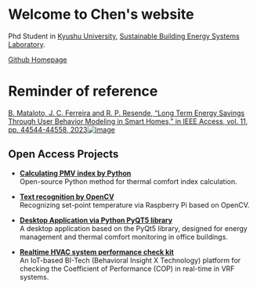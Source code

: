 # Welcome to Chen's website
Phd Student in [Kyushu University](https://www.kyushu-u.ac.jp/en/), [Sustainable Building Energy Systems Laboratory](https://energy.arch.kyushu-u.ac.jp/index.html).

[Github Homepage](https://github.com/Raskiller503)

# Reminder of reference
[B. Mataloto, J. C. Ferreira and R. P. Resende, “Long Term Energy Savings Through User Behavior Modeling in Smart Homes,” in IEEE Access, vol. 11, pp. 44544-44558, 2023![image](https://github.com/user-attachments/assets/d6ac4e3f-bfbe-48ad-89c2-d257ff5e631f)
](https://ieeexplore.ieee.org/stamp/stamp.jsp?tp=&arnumber=10114922)
## Open Access Projects

- **[Calculating PMV index by Python](https://github.com/Raskiller503/Thermal-comfort-tool-)**  
  Open-source Python method for thermal comfort index calculation.

- **[Text recognition by OpenCV](https://github.com/Raskiller503/ImageRecognition-AC-pannel-_-OpenCV)**  
  Recognizing set-point temperature via Raspberry Pi based on OpenCV.

- **[Desktop Application via Python PyQT5 library](https://github.com/Raskiller503/Pyqt5-DesktopGUI)**  
  A desktop application based on the PyQt5 library, designed for energy management and thermal comfort monitoring in office buildings.

- **[Realtime HVAC system performance check kit](https://github.com/Raskiller503/HVAC-IoT-Performance-Monitor)**  
  An IoT-based BI-Tech (Behavioral Insight X Technology) platform for checking the Coefficient of Performance (COP) in real-time in VRF systems.
